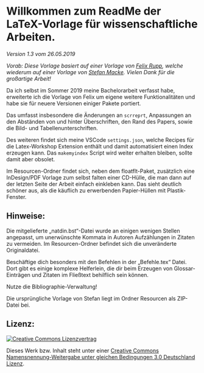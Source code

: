 # Willkommen zum ReadMe der LaTeX-Vorlage für wissenschaftliche Arbeiten.
*Version 1.3 vom 26.05.2019*

*Vorab: Diese Vorlage basiert auf einer Vorlage von [Felix Rupp](http://www.felixrupp.com/de/), welche wiederum auf einer Vorlage von [Stefan Macke](http://blog.stefan-macke.com/2009/04/24/latex-vorlage-fuer-meine-masterarbeit-an-der-ohm-hochschule-nuernberg/). Vielen Dank für die großartige Arbeit!*


Da ich selbst im Sommer 2019 meine Bachelorarbeit verfasst habe, erweiterte ich die Vorlage von Felix um eigene weitere Funktionalitäten und habe sie für neuere Versionen einiger Pakete portiert. 

Das umfasst insbesondere die Änderungen an `scrreprt`, Anpassungen an den Abständen von und hinter Überschriften, den Rand des Papers, sowie die Bild- und Tabellenunterschriften.

Des weiteren findet sich meine VSCode `settings.json`, welche Recipes für die Latex-Workshop Extension enthält und damit automatisiert einen Index erzeugen kann. Das `makemyindex` Script wird weiter erhalten bleiben, sollte damit aber obsolet.

Im Resourcen-Ordner findet sich, neben dem floatflt-Paket, zusätzlich eine InDesign/PDF Vorlage zum selbst falten einer CD-Hülle, die man dann auf der letzten Seite der Arbeit einfach einkleben kann. Das sieht deutlich schöner aus, als die käuflich zu erwerbenden Papier-Hüllen mit Plastik-Fenster.


## Hinweise:

Die mitgelieferte „natdin.bst“-Datei wurde an einigen wenigen Stellen angepasst, um unerwünschte Kommata in Autoren Aufzählungen in Zitaten zu vermeiden. Im Resourcen-Ordner befindet sich die unveränderte Originaldatei.


Beschäftige dich besonders mit den Befehlen in der „Befehle.tex“ Datei. Dort gibt es einige komplexe Helferlein, die dir beim Erzeugen von Glossar-Einträgen und Zitaten im Fließtext behilflich sein können.


Nutze die Bibliographie-Verwaltung! 


Die ursprüngliche Vorlage von Stefan liegt im Ordner Resourcen als ZIP-Datei bei.



## Lizenz:

[![Creative Commons Lizenzvertrag](http://i.creativecommons.org/l/by-sa/3.0/de/88x31.png)](http://creativecommons.org/licenses/by-sa/3.0/de/)

Dieses Werk bzw. Inhalt steht unter einer [Creative Commons Namensnennung-Weitergabe unter gleichen Bedingungen 3.0 Deutschland Lizenz](http://creativecommons.org/licenses/by-sa/3.0/de/).
